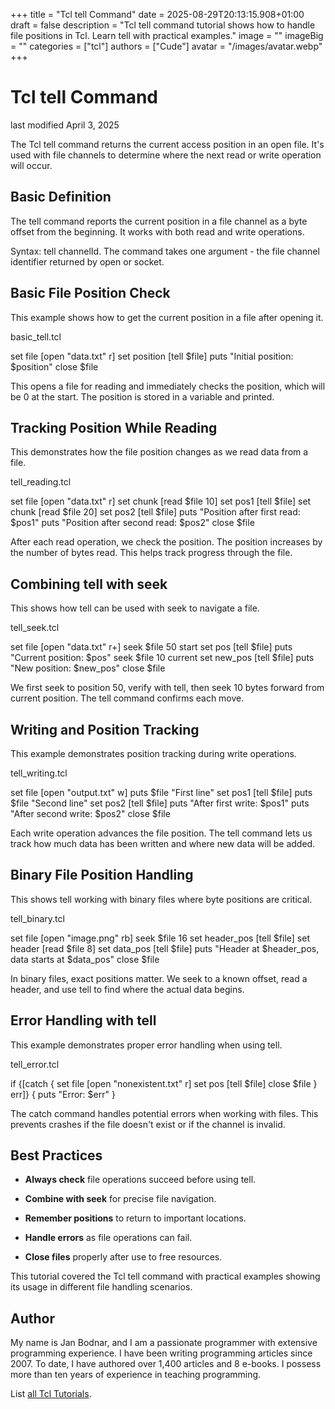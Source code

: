 +++
title = "Tcl tell Command"
date = 2025-08-29T20:13:15.908+01:00
draft = false
description = "Tcl tell command tutorial shows how to handle file positions in Tcl. Learn tell with practical examples."
image = ""
imageBig = ""
categories = ["tcl"]
authors = ["Cude"]
avatar = "/images/avatar.webp"
+++

# Tcl tell Command

last modified April 3, 2025

The Tcl tell command returns the current access position in an open
file. It's used with file channels to determine where the next read or write
operation will occur.

## Basic Definition

The tell command reports the current position in a file channel as
a byte offset from the beginning. It works with both read and write operations.

Syntax: tell channelId. The command takes one argument - the file
channel identifier returned by open or socket.

## Basic File Position Check

This example shows how to get the current position in a file after opening it.

basic_tell.tcl
  

set file [open "data.txt" r]
set position [tell $file]
puts "Initial position: $position"
close $file

This opens a file for reading and immediately checks the position, which will
be 0 at the start. The position is stored in a variable and printed.

## Tracking Position While Reading

This demonstrates how the file position changes as we read data from a file.

tell_reading.tcl
  

set file [open "data.txt" r]
set chunk [read $file 10]
set pos1 [tell $file]
set chunk [read $file 20]
set pos2 [tell $file]
puts "Position after first read: $pos1"
puts "Position after second read: $pos2"
close $file

After each read operation, we check the position. The position increases by the
number of bytes read. This helps track progress through the file.

## Combining tell with seek

This shows how tell can be used with seek to navigate
a file.

tell_seek.tcl
  

set file [open "data.txt" r+]
seek $file 50 start
set pos [tell $file]
puts "Current position: $pos"
seek $file 10 current
set new_pos [tell $file]
puts "New position: $new_pos"
close $file

We first seek to position 50, verify with tell, then seek 10 bytes
forward from current position. The tell command confirms each move.

## Writing and Position Tracking

This example demonstrates position tracking during write operations.

tell_writing.tcl
  

set file [open "output.txt" w]
puts $file "First line"
set pos1 [tell $file]
puts $file "Second line"
set pos2 [tell $file]
puts "After first write: $pos1"
puts "After second write: $pos2"
close $file

Each write operation advances the file position. The tell command
lets us track how much data has been written and where new data will be added.

## Binary File Position Handling

This shows tell working with binary files where byte positions are
critical.

tell_binary.tcl
  

set file [open "image.png" rb]
seek $file 16
set header_pos [tell $file]
set header [read $file 8]
set data_pos [tell $file]
puts "Header at $header_pos, data starts at $data_pos"
close $file

In binary files, exact positions matter. We seek to a known offset, read a
header, and use tell to find where the actual data begins.

## Error Handling with tell

This example demonstrates proper error handling when using tell.

tell_error.tcl
  

if {[catch {
    set file [open "nonexistent.txt" r]
    set pos [tell $file]
    close $file
} err]} {
    puts "Error: $err"
}

The catch command handles potential errors when working with files.
This prevents crashes if the file doesn't exist or if the channel is invalid.

## Best Practices

- **Always check** file operations succeed before using tell.

- **Combine with seek** for precise file navigation.

- **Remember positions** to return to important locations.

- **Handle errors** as file operations can fail.

- **Close files** properly after use to free resources.

 

This tutorial covered the Tcl tell command with practical
examples showing its usage in different file handling scenarios.

## Author

My name is Jan Bodnar, and I am a passionate programmer with extensive
programming experience. I have been writing programming articles since 2007.
To date, I have authored over 1,400 articles and 8 e-books. I possess more
than ten years of experience in teaching programming.

List [all Tcl Tutorials](/tcl/).